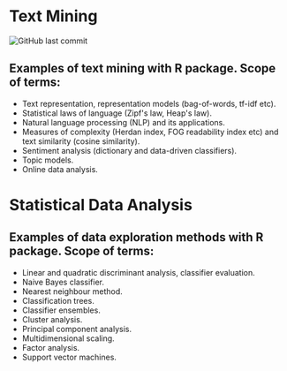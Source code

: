 # **Text Mining**

![GitHub last commit](https://img.shields.io/github/last-commit/mateuszk098/text_mining_and_data_analysis)


## **Examples of text mining with R package. Scope of terms:**
-  Text representation, representation models (bag-of-words, tf-idf etc).
-  Statistical laws of language (Zipf's law, Heap's law).
-  Natural language processing (NLP) and its applications.
-  Measures of complexity (Herdan index, FOG readability index etc) and text similarity (cosine similarity).
-  Sentiment analysis (dictionary and data-driven classifiers).
-  Topic models.
-  Online data analysis.

# **Statistical Data Analysis**
## **Examples of data exploration methods with R package. Scope of terms:**

- Linear and quadratic discriminant analysis, classifier evaluation.
- Naive Bayes classifier.
- Nearest neighbour method.
- Classification trees.
- Classifier ensembles.
- Cluster analysis.
- Principal component analysis.
- Multidimensional scaling.
- Factor analysis.
- Support vector machines.